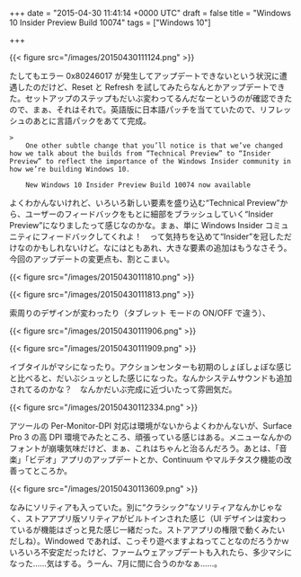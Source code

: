 
+++
date = "2015-04-30 11:41:14 +0000 UTC"
draft = false
title = "Windows 10 Insider Preview Build 10074"
tags = ["Windows 10"]

+++


{{< figure src="/images/20150430111124.png"  >}}

たしてもエラー 0x80246017 が発生してアップデートできないという状況に遭遇したのだけど、Reset と Refresh を試してみたらなんとかアップデートできた。セットアップのステップもだいぶ変わってるんだなーというのが確認できたので、まぁ、それはそれで。英語版に日本語パッチを当てていたので、リフレッシュのあとに言語パックをあてて完成。

    >
        One other subtle change that you’ll notice is that we’ve changed how we talk about the builds from “Technical Preview” to “Insider Preview” to reflect the importance of the Windows Insider community in how we’re building Windows 10.

        New Windows 10 Insider Preview Build 10074 now available
    
よくわかんないけれど、いろいろ新しい要素を盛り込む“Technical Preview”から、ユーザーのフィードバックをもとに細部をブラッシュしていく“Insider Preview”になりましたって感じなのかな。まぁ、単に Windows Insider コミュニティにフィードバックしてくれよ！　って気持ちを込めて“Insider”を冠しただけなのかもしれないけど。なにはともあれ、大きな要素の追加はもうなさそう。今回のアップデートの変更点も、割とこまい。

{{< figure src="/images/20150430111810.png"  >}}

{{< figure src="/images/20150430111813.png"  >}}

索周りのデザインが変わったり（タブレット モードの ON/OFF で違う）、

{{< figure src="/images/20150430111906.png"  >}}

{{< figure src="/images/20150430111909.png"  >}}

イブタイルがマシになったり。アクションセンターも初期のしょぼしょぼな感じと比べると、だいぶシュッとした感じになった。なんかシステムサウンドも追加されてるのかな？　なんかだいぶ完成に近づいたって雰囲気だ。

{{< figure src="/images/20150430112334.png"  >}}

アツールの Per-Monitor-DPI 対応は環境がないからよくわかんないが、Surface Pro 3 の高 DPI 環境でみたところ、頑張っている感じはある。メニューなんかのフォントが崩壊気味だけど、まぁ、これはちゃんと治るんだろう。あとは、「音楽」「ビデオ」アプリのアップデートとか、Continuum やマルチタスク機能の改善ってところか。

{{< figure src="/images/20150430113609.png"  >}}

なみにソリティアも入っていた。別に“クラシック”なソリティアなんかじゃなく、ストアアプリ版ソリティアがビルトインされた感じ（UI デザインは変わっているが機能はざっと見た感じ一緒だった。ストアアプリの権限で動くみたいだしね）。Windowed であれば、こっそり遊べますよねってことなのだろうかｗいろいろ不安定だったけど、ファームウェアップデートも入れたら、多少マシになった……気はする。うーん、7月に間に合うのかなぁ……。


